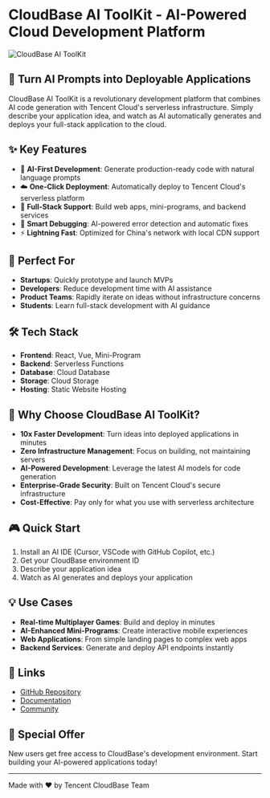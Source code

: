 # CloudBase AI ToolKit - AI-Powered Cloud Development Platform

![CloudBase AI ToolKit](https://cnb.cool/tencent/cloud/cloudbase/CloudBase-AI-ToolKit/-/git/raw/main/scripts/assets/toolkit-better.gif)

## 🚀 Turn AI Prompts into Deployable Applications

CloudBase AI ToolKit is a revolutionary development platform that combines AI code generation with Tencent Cloud's serverless infrastructure. Simply describe your application idea, and watch as AI automatically generates and deploys your full-stack application to the cloud.

## ✨ Key Features

- 🤖 **AI-First Development**: Generate production-ready code with natural language prompts
- ☁️ **One-Click Deployment**: Automatically deploy to Tencent Cloud's serverless platform
- 🎯 **Full-Stack Support**: Build web apps, mini-programs, and backend services
- 🔧 **Smart Debugging**: AI-powered error detection and automatic fixes
- ⚡ **Lightning Fast**: Optimized for China's network with local CDN support

## 🎯 Perfect For

- **Startups**: Quickly prototype and launch MVPs
- **Developers**: Reduce development time with AI assistance
- **Product Teams**: Rapidly iterate on ideas without infrastructure concerns
- **Students**: Learn full-stack development with AI guidance

## 🛠️ Tech Stack

- **Frontend**: React, Vue, Mini-Program
- **Backend**: Serverless Functions
- **Database**: Cloud Database
- **Storage**: Cloud Storage
- **Hosting**: Static Website Hosting

## 🌟 Why Choose CloudBase AI ToolKit?

- **10x Faster Development**: Turn ideas into deployed applications in minutes
- **Zero Infrastructure Management**: Focus on building, not maintaining servers
- **AI-Powered Development**: Leverage the latest AI models for code generation
- **Enterprise-Grade Security**: Built on Tencent Cloud's secure infrastructure
- **Cost-Effective**: Pay only for what you use with serverless architecture

## 🎮 Quick Start

1. Install an AI IDE (Cursor, VSCode with GitHub Copilot, etc.)
2. Get your CloudBase environment ID
3. Describe your application idea
4. Watch as AI generates and deploys your application

## 💡 Use Cases

- **Real-time Multiplayer Games**: Build and deploy in minutes
- **AI-Enhanced Mini-Programs**: Create interactive mobile experiences
- **Web Applications**: From simple landing pages to complex web apps
- **Backend Services**: Generate and deploy API endpoints instantly

## 🔗 Links

- [GitHub Repository](https://github.com/TencentCloudBase/CloudBase-AI-ToolKit)
- [Documentation](https://docs.cloudbase.net/)
- [Community](https://github.com/TencentCloudBase/CloudBase-AI-ToolKit/discussions)

## 🎉 Special Offer

New users get free access to CloudBase's development environment. Start building your AI-powered applications today!

---

Made with ❤️ by Tencent CloudBase Team 